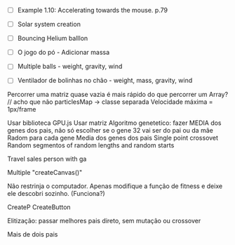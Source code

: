 - [ ] Example 1.10: Accelerating towards the mouse. p.79
- [ ] Solar system creation
- [ ] Bouncing Helium balllon
- [ ] O jogo do pó - Adicionar massa
- [ ] Multiple balls - weight, gravity, wind
- [ ] Ventilador de bolinhas no chão - weight, mass, gravity, wind


Percorrer uma matriz quase vazia é mais rápido do que percorrer um Array? // acho que não
particlesMap -> classe separada
Velocidade máxima = 1px/frame



Usar biblioteca GPU.js
Usar matriz
Algoritmo genetetico: fazer MEDIA dos genes dos pais, não só escolher se o gene 32 vai ser do pai ou da mãe
Radom para cada gene
Media dos genes dos pais
Single point crossovet
Random segmentos of random lengths and random starts


Travel sales person with ga

Multiple "createCanvas()"

Não restrinja o computador. Apenas modifique a função de fitness e deixe ele descobri sozinho. (Funciona?)

CreateP
CreateButton

Elitização: passar melhores pais direto, sem mutação ou crossover

Mais de dois pais